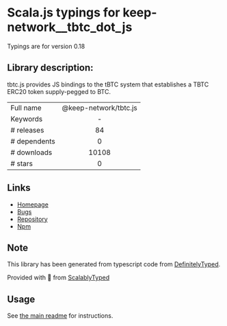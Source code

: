 
# Scala.js typings for keep-network__tbtc_dot_js

Typings are for version 0.18

## Library description:
tbtc.js provides JS bindings to the tBTC system that establishes a TBTC ERC20 token supply-pegged to BTC.

|                    |                 |
| ------------------ | :-------------: |
| Full name          | @keep-network/tbtc.js |
| Keywords           | - |
| # releases         | 84 |
| # dependents       | 0 |
| # downloads        | 10108 |
| # stars            | 0 |

## Links
- [Homepage](https://github.com/keep-network/tbtc.js)
- [Bugs](https://github.com/keep-network/tbtc.js/issues)
- [Repository](https://github.com/keep-network/tbtc.js)
- [Npm](https://www.npmjs.com/package/%40keep-network%2Ftbtc.js)
    


## Note
This library has been generated from typescript code from [DefinitelyTyped](https://definitelytyped.org).

Provided with :purple_heart: from [ScalablyTyped](https://github.com/oyvindberg/ScalablyTyped)

## Usage
See [the main readme](../../readme.md) for instructions.


